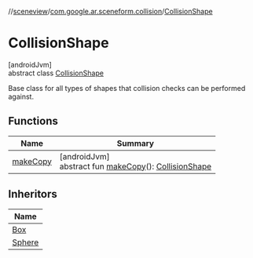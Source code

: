 //[sceneview](../../../index.md)/[com.google.ar.sceneform.collision](../index.md)/[CollisionShape](index.md)

# CollisionShape

[androidJvm]\
abstract class [CollisionShape](index.md)

Base class for all types of shapes that collision checks can be performed against.

## Functions

| Name | Summary |
|---|---|
| [makeCopy](make-copy.md) | [androidJvm]<br>abstract fun [makeCopy](make-copy.md)(): [CollisionShape](index.md) |

## Inheritors

| Name |
|---|
| [Box](../-box/index.md) |
| [Sphere](../-sphere/index.md) |
